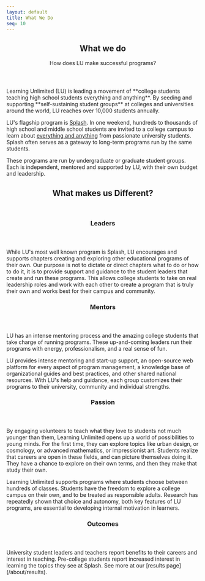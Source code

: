 ```yaml
---
layout: default
title: What We Do
seq: 10
---
```


<article class="box post">
								<header>
									<h2>What we do</h2>
									<p>How does LU make successful programs?</p>
								</header>
<p>Learning Unlimited (LU) is leading a movement of **college students teaching high school students everything and anything**.  By seeding and supporting **self-sustaining student groups** at colleges and universities around the world, LU reaches over 10,000 students annually.</p>

<p>LU's flagship program is <a href="/current-programs">Splash</a>. In one weekend, hundreds to thousands of high school and middle school students are invited to a college campus to learn about <a href="/current-programs/classes/">everything and anything</a> from passionate university students. Splash often serves as a gateway to long-term programs run by the same students.</p>

<p>These programs are run by undergraduate or graduate student groups. Each is independent, mentored and supported by LU, with their own budget and leadership.</p>

<section>
									<header>
										<h2>What makes us Different?</h2>
									</header>
								</section>

<section>
									<header>
										<h3>Leaders</h3>
									</header>

While LU's most well known program is Splash, LU encourages and supports chapters creating and exploring other educational programs of their own. Our purpose is not to dictate or direct chapters what to do or how to do it, it is to provide support and guidance to the student leaders that create and run these programs. This allows college students to take on real leadership roles and work with each other to create a program that is truly their own and works best for their campus and community.
								</section>

<section>
									<header>
										<h3>Mentors</h3>
									</header>
LU has an intense mentoring process and the amazing college students that take charge of running programs. These up-and-coming leaders run their programs with energy, professionalism, and a real sense of fun.

LU provides intense mentoring and start-up support, an open-source web platform for every aspect of program management, a knowledge base of organizational guides and best practices, and other shared national resources. With LU's help and guidance, each group customizes their programs to their university, community and individual strengths.
								</section>

<section>
									<header>
										<h3>Passion</h3>
									</header>
By engaging volunteers to teach what they love to students not much younger than them, Learning Unlimited opens up a world of possibilities to young minds. For the first time, they can explore topics like urban design, or cosmology, or advanced mathematics, or impressionist art. Students realize that careers are open in these fields, and can picture themselves doing it. They have a chance to explore on their own terms, and then they make that study their own.

Learning Unlimited supports programs where students choose between hundreds of classes. Students have the freedom to explore a college campus on their own, and to be treated as responsible adults. Research has repeatedly shown that choice and autonomy, both key features of LU programs, are essential to developing internal motivation in learners.
								</section>

<div style="clear: left;"></div>

<section>
									<header>
										<h3>Outcomes</h3>
									</header>
University student leaders and teachers report benefits to their careers and interest in teaching.  Pre-college students report increased interest in learning the topics they see at Splash.  See more at our [results page](/about/results).
								</section>

</article>

